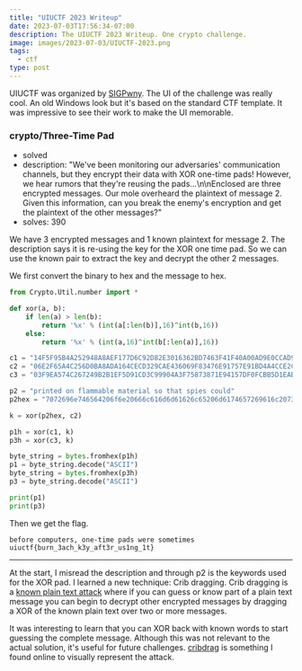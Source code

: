 ```yaml
---
title: "UIUCTF 2023 Writeup"
date: 2023-07-03T17:56:34-07:00
description: The UIUCTF 2023 Writeup. One crypto challenge. 
image: images/2023-07-03/UIUCTF-2023.png
tags:
  - ctf
type: post
---
```



UIUCTF was organized by [SIGPwny](https://2023.uiuc.tf/). The UI of the challenge was really cool. An old Windows look but it's based on the standard CTF template. It was impressive to see their work to make the UI memorable.


### crypto/Three-Time Pad

* solved
* description: "We've been monitoring our adversaries' communication channels, but they encrypt their data with XOR one-time pads! However, we hear rumors that they're reusing the pads...\n\nEnclosed are three encrypted messages. Our mole overheard the plaintext of message 2. Given this information, can you break the enemy's encryption and get the plaintext of the other messages?"
* solves: 390


We have 3 encrypted messages and 1 known plaintext for message 2. The description says it is re-using the key for the XOR one time pad. So we can use the known pair to extract the key and decrypt the other 2 messages.

We first convert the binary to hex and the message to hex. 

```python
from Crypto.Util.number import *

def xor(a, b):
    if len(a) > len(b):
        return '%x' % (int(a[:len(b)],16)^int(b,16))
    else:
        return '%x' % (int(a,16)^int(b[:len(a)],16))

c1 = "14F5F95B4A252948A8AEF177D6C92D82E3016362BD7463F41F40A00AD9E0CCAD911B959EF8DFAD5F1CC4481ECB64"
c2 = "06E2F65A4C256D0BA8ADA164CECD329CAE436069F83476E91757E91BD4A4CCE2C60A8F9AAC8CB14210D55253CD787C0F6A"
c3 = "03F9EA574C267249B2B1EF5D91CD3C99904A3F75873871E94157DF0FCBB5D1EAB94F9386"

p2 = "printed on flammable material so that spies could"
p2hex = "7072696e746564206f6e20666c616d6d61626c65206d6174657269616c20736f207468617420737069657320636f756c64"

k = xor(p2hex, c2)

p1h = xor(c1, k)
p3h = xor(c3, k)

byte_string = bytes.fromhex(p1h)
p1 = byte_string.decode("ASCII")
byte_string = bytes.fromhex(p3h)
p3 = byte_string.decode("ASCII")

print(p1)
print(p3)
```

Then we get the flag.
```
before computers, one-time pads were sometimes
uiuctf{burn_3ach_k3y_aft3r_us1ng_1t}
```

---

At the start, I misread the description and through p2 is the keywords used for the XOR pad. I learned a new technique: Crib dragging. Crib dragging is a [known plain text attack](https://en.wikipedia.org/wiki/Known-plaintext_attack) where if you can guess or know part of a plain text message you can begin to decrypt other encrypted messages by dragging a XOR of the known plain text over two or more messages.

It was interesting to learn that you can XOR back with known words to start guessing the complete message. Although this was not relevant to the actual solution, it's useful for future challenges. [cribdrag](http://cribdrag.com/) is something I found online to visually represent the attack.
